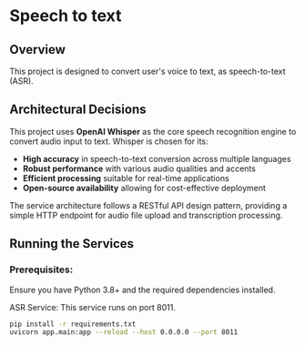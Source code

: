 # Speech to text

## Overview
This project is designed to convert user's voice to text, as speech-to-text (ASR).

## Architectural Decisions

This project uses **OpenAI Whisper** as the core speech recognition engine to convert audio input to text. Whisper is chosen for its:

- **High accuracy** in speech-to-text conversion across multiple languages
- **Robust performance** with various audio qualities and accents
- **Efficient processing** suitable for real-time applications
- **Open-source availability** allowing for cost-effective deployment

The service architecture follows a RESTful API design pattern, providing a simple HTTP endpoint for audio file upload and transcription processing.

## Running the Services

### Prerequisites:
Ensure you have Python 3.8+ and the required dependencies installed. 

ASR Service:
This service runs on port 8011.
```bash
pip install -r requirements.txt
uvicorn app.main:app --reload --host 0.0.0.0 --port 8011
```
